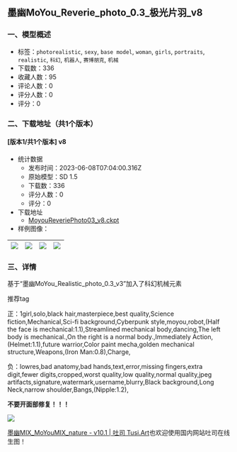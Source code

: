 ## 墨幽MoYou_Reverie_photo_0.3_极光片羽_v8
### 一、模型概述

- 标签：`photorealistic`, `sexy`, `base model`, `woman`, `girls`, `portraits`, `realistic`, `科幻`, `机器人`, `赛博朋克`, `机械`
- 下载数：336
- 收藏人数：95
- 评论人数：0
- 评分人数：0
- 评分：0

### 二、下载地址（共1个版本）

#### [版本1/共1个版本] v8

- 统计数据
  - 发布时间：2023-06-08T07:04:00.316Z
  - 原始模型：SD 1.5
  - 下载数：336
  - 评分人数：0
  - 评分：0
- 下载地址
  - [MoyouReveriePhoto03_v8.ckpt](https://civitai.com/api/download/models/91461)
- 样例图像：

| <img src="https://image.civitai.com/xG1nkqKTMzGDvpLrqFT7WA/af0062b5-5379-4da5-a9d0-54201ed50ea4/width=450/1239856.jpeg" /> | <img src="https://image.civitai.com/xG1nkqKTMzGDvpLrqFT7WA/084e4229-2dcf-40f7-b1a8-ebc63681f2a8/width=450/1069663.jpeg" /> | <img src="https://image.civitai.com/xG1nkqKTMzGDvpLrqFT7WA/8749446d-746e-4446-b831-139b76d29ad7/width=450/1069662.jpeg" /> | <img src="https://image.civitai.com/xG1nkqKTMzGDvpLrqFT7WA/688d5d3c-3c56-4b25-a18e-db12026c4e14/width=450/1069639.jpeg" /> |
| ---- | ---- | ---- | ---- |


### 三、详情
<p>基于“墨幽MoYou_Realistic_photo_0.3_v3”加入了科幻机械元素</p><p>推荐tag</p><p>正：1girl,solo,black hair,masterpiece,best quality,Science fiction,Mechanical,Sci-fi background,Cyberpunk style,moyou,robot,(Half the face is mechanical:1.1),Streamlined mechanical body,dancing,The left body is mechanical.,On the right is a normal body.,Immediately Action,(Helmet:1.1),future warrior,Color paint mecha,golden mechanical structure,Weapons,(Iron Man:0.8),Charge,</p><p>负：lowres,bad anatomy,bad hands,text,error,missing fingers,extra digit,fewer digits,cropped,worst quality,low quality,normal quality,jpeg artifacts,signature,watermark,username,blurry,Black background,Long Neck,narrow shoulder,Bangs,(Nipple:1.2),</p><p><strong>不要开面部修复！！！</strong></p><p><img src="https://image.civitai.com/xG1nkqKTMzGDvpLrqFT7WA/abdf54ec-6f50-4874-ba30-3051bbe95243/width=525/abdf54ec-6f50-4874-ba30-3051bbe95243.jpeg" /></p><p></p><p><a target="_blank" rel="ugc" href="https://tusi.art/models/603277759302632398">墨幽MIX_MoYouMIX_nature - v10.1 | 吐司 </a><a target="_blank" rel="ugc" href="http://Tusi.Art">Tusi.Art</a>也欢迎使用国内网站吐司在线生图！</p><p></p>